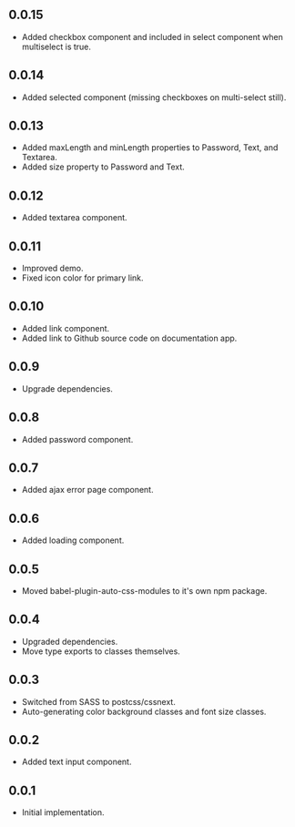 ## 0.0.15

*   Added checkbox component and included in select component when multiselect is true.

## 0.0.14

*   Added selected component (missing checkboxes on multi-select still).

## 0.0.13

*   Added maxLength and minLength properties to Password, Text, and Textarea.
*   Added size property to Password and Text.

## 0.0.12

*   Added textarea component.

## 0.0.11

*   Improved demo.
*   Fixed icon color for primary link.

## 0.0.10

*   Added link component.
*   Added link to Github source code on documentation app.

## 0.0.9

*   Upgrade dependencies.

## 0.0.8

*   Added password component.

## 0.0.7

*   Added ajax error page component.

## 0.0.6

*   Added loading component.

## 0.0.5

*   Moved babel-plugin-auto-css-modules to it's own npm package.

## 0.0.4

*   Upgraded dependencies.
*   Move type exports to classes themselves.

## 0.0.3

*   Switched from SASS to postcss/cssnext.
*   Auto-generating color background classes and font size classes.

## 0.0.2

*   Added text input component.

## 0.0.1

*   Initial implementation.
